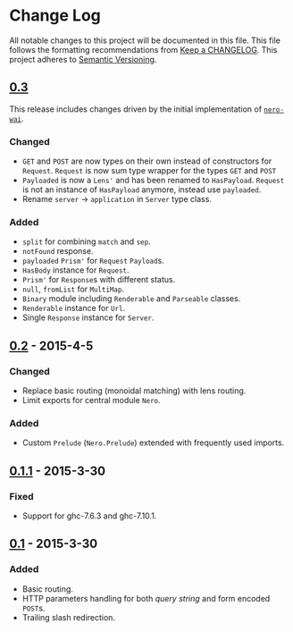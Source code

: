 # Change Log
All notable changes to this project will be documented in this file. This file
follows the formatting recommendations from [Keep a
CHANGELOG](http://keepachangelog.com/). This project adheres to [Semantic
Versioning](http://semver.org/).

## [0.3][0.3]
This release includes changes driven by the initial implementation of
[`nero-wai`](https://github.com/plutonbrb/nero-wai).
### Changed
- `GET` and `POST` are now types on their own instead of constructors for
  `Request`. `Request` is now sum type wrapper for the types `GET` and `POST`
- `Payloaded` is now a `Lens'` and has been renamed to `HasPayload`.
  `Request` is not an instance of `HasPayload` anymore, instead use `payloaded`.
- Rename `server` -> `application` in `Server` type class.

### Added
- `split` for combining `match` and `sep`.
- `notFound` response.
- `payloaded` `Prism'` for `Request` `Payload`s.
- `HasBody` instance for `Request`.
- `Prism'` for `Response`s with different status.
- `null`, `fromList` for `MultiMap`.
- `Binary` module including `Renderable` and `Parseable` classes.
- `Renderable` instance for `Url`.
- Single `Response` instance for `Server`.

## [0.2] - 2015-4-5
### Changed
- Replace basic routing (monoidal matching) with lens routing.
- Limit exports for central module `Nero`.

### Added
- Custom `Prelude` (`Nero.Prelude`) extended with frequently used imports.

## [0.1.1] - 2015-3-30
### Fixed
- Support for ghc-7.6.3 and ghc-7.10.1.

## [0.1] - 2015-3-30
### Added
- Basic routing.
- HTTP parameters handling for both *query string* and form encoded `POST`s.
- Trailing slash redirection.

[unreleased]: https://github.com/plutonbrb/nero/compare/v0.2...HEAD
[0.3]: https://github.com/plutonbrb/nero/compare/v0.2...v0.3
[0.2]: https://github.com/plutonbrb/nero/compare/v0.1.1...v0.2
[0.1.1]: https://github.com/plutonbrb/nero/compare/v0.1...v0.1.1
[0.1]: https://github.com/plutonbrb/nero/compare/a2c3f720...v0.1
